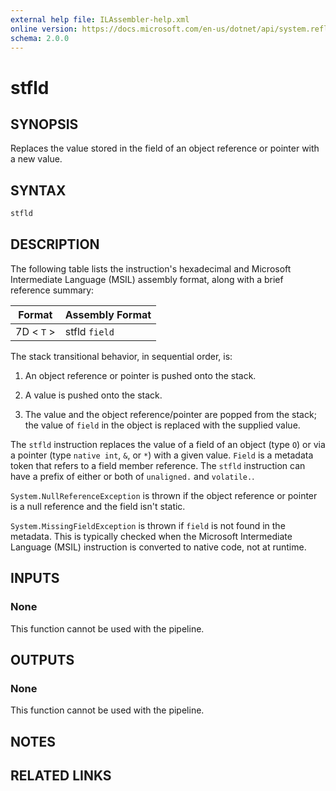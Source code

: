 ```yaml
---
external help file: ILAssembler-help.xml
online version: https://docs.microsoft.com/en-us/dotnet/api/system.reflection.emit.opcodes.stfld
schema: 2.0.0
---
```


# stfld

## SYNOPSIS

Replaces the value stored in the field of an object reference or pointer with a new value.

## SYNTAX

```powershell
stfld
```

## DESCRIPTION

The following table lists the instruction's hexadecimal and Microsoft Intermediate Language (MSIL) assembly format, along with a brief reference summary:

| Format     | Assembly Format |
| ---------- | --------------- |
| 7D < `T` > | stfld `field`   |

 The stack transitional behavior, in sequential order, is:

1.  An object reference or pointer is pushed onto the stack.

2.  A value is pushed onto the stack.

3.  The value and the object reference/pointer are popped from the stack; the value of `field` in the object is replaced with the supplied value.

 The `stfld` instruction replaces the value of a field of an object (type `O`) or via a pointer (type `native int`, `&`, or `*`) with a given value. `Field` is a metadata token that refers to a field member reference. The `stfld` instruction can have a prefix of either or both of `unaligned.` and `volatile.`.

 `System.NullReferenceException` is thrown if the object reference or pointer is a null reference and the field isn't static.

 `System.MissingFieldException` is thrown if `field` is not found in the metadata. This is typically checked when the Microsoft Intermediate Language (MSIL) instruction is converted to native code, not at runtime.

## INPUTS

### None

This function cannot be used with the pipeline.

## OUTPUTS

### None

This function cannot be used with the pipeline.

## NOTES

## RELATED LINKS
